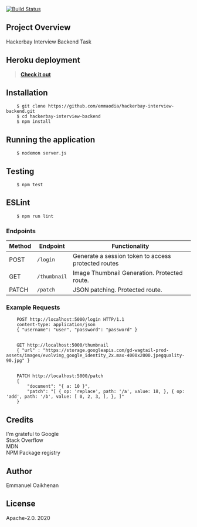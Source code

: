 [![Build Status](https://travis-ci.com/emmaodia/coope-api.svg?branch=master)](https://travis-ci.com/emmaodia/houserentportal-api)

## Project Overview
Hackerbay Interview Backend Task

## Heroku deployment
> **[Check it out](https://houserentportal-api.herokuapp.com/)**

## Installation

```
    $ git clone https://github.com/emmaodia/hackerbay-interview-backend.git
    $ cd hackerbay-interview-backend
    $ npm install
```
## Running the application
```
    $ nodemon server.js
```

## Testing
```
    $ npm test
```

## ESLint
```
    $ npm run lint
```

### Endpoints

Method | Endpoint | Functionality
--- | --- | ---
POST | `/login` | Generate a session token to access protected routes
GET | `/thumbnail` | Image Thumbnail Generation. Protected route.
PATCH | `/patch` | JSON patching. Protected route.

### Example Requests
```
    POST http://localhost:5000/login HTTP/1.1
    content-type: application/json
    { "username": "user", "password": "password" }


    GET http://localhost:5000/thumbnail
    { "url" : "https://storage.googleapis.com/gd-wagtail-prod-assets/images/evolving_google_identity_2x.max-4000x2000.jpegquality-90.jpg" }


    PATCH http://localhost:5000/patch
    {   
        "document": "{ a: 10 }", 
        "patch": "[ { op: 'replace', path: '/a', value: 18, }, { op: 'add', path: '/b', value: [ 0, 2, 3, ], }, ]"
    }   
```

## Credits
I'm grateful to Google <br/> Stack Overflow <br/> MDN <br/> NPM Package registry

## Author
Emmanuel Oaikhenan

## License
Apache-2.0. 2020
